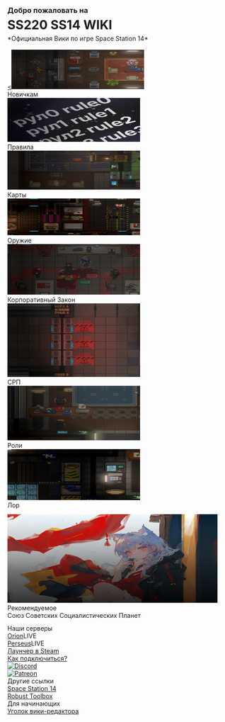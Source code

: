 <!-- Тут ничего лучше не трогать! -->

<h3 id="_1" style="margin-bottom: 0px; margin-top: 0px" >Добро пожаловать на</h3>

<h1 id="ss220-ss14-wiki" style="margin-bottom: 0px; margin-top: 0.2em">SS220 SS14 WIKI</h1>

<p style="margin-top: 0.4em; margin-bottom: 1.2em" markdown>*Официальная Вики по игре Space Station 14*</p>

<div id="home-nav" class="home-grid" role="navigation">
	<div class="home-card home-card--button" id="home-nav-ships">
		<div class="home-card__background"><span typeof="mw:File"><a href="newbies/" title="Ships"><picture><<img alt="MainTabs-Vehicles.png" src="images/newbies-index.png" decoding="async" loading="lazy" width="300" height="89" data-file-width="998" data-file-height="297"></picture></a><a href="https://media.starcitizen.tools/2/2e/MainTabs-Vehicles.png"></a></span></div>
		<div class="home-card__foreground">Новичкам</div>
	</div>
	<div class="home-card home-card--button" id="home-nav-Components">
		<div class="home-card__background"><span typeof="mw:File"><a href="rules/" title="Components"><picture><img alt="MainTabs-Components.png" src="images/rules-index.png" decoding="async" loading="lazy" width="300" height="99" data-file-width="662" data-file-height="218"></picture></a><a href="https://media.starcitizen.tools/6/6e/MainTabs-Components.png"></a></span></div>
		<div class="home-card__foreground">Правила</div>
	</div>
	<div class="home-card home-card--button" id="home-nav-Equipment">
		<div class="home-card__background"><span typeof="mw:File"><a href="https://serbiastrong-220.github.io/webmap/" title="Equipment"><picture><img alt="MainTabs-Equipment.png" src="images/maps-index.png" decoding="async" loading="lazy" width="300" height="88" data-file-width="532" data-file-height="156"></picture></a><a href="https://media.starcitizen.tools/3/38/MainTabs-Equipment.png"></a></span></div>
		<div class="home-card__foreground">Карты</div>
	</div>
	<div class="home-card home-card--button" id="home-nav-Commodities">
		<div class="home-card__background"><span typeof="mw:File"><a href="weapons/" title="Commodities"><picture><img alt="MainTabs-Commodities.png" src="images/weapons-index.png" decoding="async" loading="lazy" width="300" height="83" data-file-width="612" data-file-height="169"></picture></a><a href="https://media.starcitizen.tools/d/d8/MainTabs-Commodities.png"></a></span></div>
		<div class="home-card__foreground">Оружие</div>
	</div>
	<div class="home-card home-card--button" id="home-nav-Locations">
		<div class="home-card__background"><span typeof="mw:File"><a href="spacelaw/" title="Locations"><picture><img alt="MainTabs-Locations.png" src="images/law-index.png" decoding="async" loading="lazy" width="300" height="114" data-file-width="505" data-file-height="192"></picture></a><a href="https://media.starcitizen.tools/4/4f/MainTabs-Locations.png"></a></span></div>
		<div class="home-card__foreground">Корпоративный Закон</div>
	</div>
	<div class="home-card home-card--button" id="home-nav-Factions">
		<div class="home-card__background"><span typeof="mw:File"><a href="cop/" title="Careers"><picture><img alt="MainTabs-Careers.png" src="images/cop-index.png" decoding="async" loading="lazy" width="300" height="166" data-file-width="353" data-file-height="195"></picture></a><a href="https://media.starcitizen.tools/4/48/MainTabs-Careers.png"></a></span></div>
		<div class="home-card__foreground">СРП</div>
	</div>
	<div class="home-card home-card--button" id="home-nav-Characters">
		<div class="home-card__background"><span typeof="mw:File"><a href="roles/" title="Characters"><picture><img alt="MainTabs-Characters.png" src="images/roles-index.png" decoding="async" loading="lazy" width="300" height="123" data-file-width="745" data-file-height="305"></picture></a><a href="https://media.starcitizen.tools/9/99/MainTabs-Characters.png"></a></span></div>
		<div class="home-card__foreground">Роли</div>
	</div>
	<div class="home-card home-card--button" id="home-nav-AlienRaces">
		<div class="home-card__background"><span typeof="mw:File"><a href="lore/" title="Alien Races"><picture><img alt="MainTabs-AlienRaces.png" src="images/lore-index.png" decoding="async" loading="lazy" width="300" height="115" data-file-width="277" data-file-height="106"></picture></a><a href="https://media.starcitizen.tools/3/3b/MainTabs-AlienRaces.png"></a></span></div>
		<div class="home-card__foreground">Лор</div>
	</div>
	<!--div class="home-card home-card--button" id="home-nav-Missions">
		<div class="home-card__background"><span typeof="mw:File"><a href="/Missions" title="Missions"><picture><img alt="MainTabs-Missions.png" src="https://media.starcitizen.tools/e/e0/MainTabs-Missions.png" decoding="async" loading="lazy" width="300" height="108" data-file-width="194" data-file-height="70"></picture></a><a href="https://media.starcitizen.tools/e/e0/MainTabs-Missions.png"></a></span></div>
		<div class="home-card__foreground">Лор</div>
	</div>
	<div class="home-card home-card--button" id="home-nav-Lore">
		<div class="home-card__background"><span typeof="mw:File"><a href="/Historical_timeline" title="Historical timeline"><picture><img alt="MainTabs-Lore.png" src="https://media.starcitizen.tools/5/58/MainTabs-Lore.png" decoding="async" loading="lazy" width="300" height="113" data-file-width="246" data-file-height="93"></picture></a><a href="https://media.starcitizen.tools/5/58/MainTabs-Lore.png"></a></span></div>
		<div class="home-card__foreground">Lore</div>
	</div>
	<div class="home-card home-card--button" id="home-nav-Development">
		<div class="home-card__background"><span typeof="mw:File"><a href="/Category:Development" title="Category:Development"><picture><source srcset="https://media.starcitizen.tools/thumb/webp/e/ef/MainTabs-Development.png/300px-MainTabs-Development.webp, https://media.starcitizen.tools/thumb/webp/e/ef/MainTabs-Development.png/450px-MainTabs-Development.webp 1.5x, https://media.starcitizen.tools/thumb/webp/e/ef/MainTabs-Development.png/600px-MainTabs-Development.webp 2x" type="image/webp"><source srcset="https://media.starcitizen.tools/thumb/e/ef/MainTabs-Development.png/300px-MainTabs-Development.png, https://media.starcitizen.tools/e/ef/MainTabs-Development.png 1.5x"><img alt="MainTabs-Development.png" src="https://media.starcitizen.tools/thumb/e/ef/MainTabs-Development.png/300px-MainTabs-Development.png" decoding="async" loading="lazy" width="300" height="105" data-file-width="370" data-file-height="130"></picture></a><a href="https://media.starcitizen.tools/e/ef/MainTabs-Development.png"></a></span></div>
		<div class="home-card__foreground">Development</div>
	</div>	
	<div class="home-card home-card--button" id="home-nav-Community">
		<div class="home-card__background"><span typeof="mw:File"><a href="/Category:Community" title="Category:Community"><picture><source srcset="https://media.starcitizen.tools/thumb/webp/8/89/MainTabs-Community.png/300px-MainTabs-Community.webp, https://media.starcitizen.tools/thumb/webp/8/89/MainTabs-Community.png/450px-MainTabs-Community.webp 1.5x, https://media.starcitizen.tools/thumb/webp/8/89/MainTabs-Community.png/600px-MainTabs-Community.webp 2x" type="image/webp"><source srcset="https://media.starcitizen.tools/thumb/8/89/MainTabs-Community.png/300px-MainTabs-Community.png, https://media.starcitizen.tools/thumb/8/89/MainTabs-Community.png/450px-MainTabs-Community.png 1.5x, https://media.starcitizen.tools/thumb/8/89/MainTabs-Community.png/600px-MainTabs-Community.png 2x"><img alt="MainTabs-Community.png" src="https://media.starcitizen.tools/thumb/8/89/MainTabs-Community.png/300px-MainTabs-Community.png" decoding="async" loading="lazy" width="300" height="107" data-file-width="651" data-file-height="233"></picture></a><a href="https://media.starcitizen.tools/8/89/MainTabs-Community.png"></a></span></div>
		<div class="home-card__foreground">Community</div>
	</div-->
</div>

<!-- Рекомендуемая статья -->

<div id="home-content" class="home-grid">
<div id="home-featured" class="home-card home-card--button home-card--col2 home-card--row3" style="margin-top: 12px">
<div class="home-card__background"><span class="mw-default-size" typeof="mw:File"><a href="lore/countries/ussp" title="Jumptown">
<picture>
<img alt="Jumptown-daymar.webp" src="images/ussp-index.png" decoding="async" loading="lazy" width="475" height="200" data-file-width="2560" data-file-height="1080"></picture></a><a href="images/ussp-index.png"></a></span></div>
<div class="home-card__foreground">
<div class="home-card__label">Рекомендуемое</div>
<div class="home-card__header">Союз Советских Социалистических Планет</div>
</div>
</div>

<!-- Рекомендуемая статья — Конец -->

<style data-mw-deduplicate="TemplateStyles:r210866">.mw-parser-output #home-featured{overflow:hidden}.mw-parser-output #home-featured .home-card__background a{display:block;height:100%}.mw-parser-output #home-featured .home-card__background:after{top:unset;height:60%;background:linear-gradient(to top,#000,transparent)}.mw-parser-output #home-featured .home-card__foreground{top:unset}</style>

<div id="home-gamebuild" class="home-card home-card--col2 home-card--row3" style="margin-top: 12px">
<div class="home-card__label">Наши серверы</div>
<div class="home-gamebuild-patch__container">
<div class="home-gamebuild-patch"><span class="home-gamebuild-patch__name"><a href="/s2.ss220.club:1212" class="mw-redirect" title="Orion">Orion</a></span><span class="home-gamebuild-patch__type home-gamebuild-patch__type--live">LIVE</span></div>
<!--div class="home-gamebuild-patch__arrow">➡</div>
<div class="home-gamebuild-patch"><span class="home-gamebuild-patch__name"><a href="/Star_Citizen_Alpha_3.23.0" class="mw-redirect" title="Star Citizen Alpha 3.23.0">3.23.0</a></span><span class="home-gamebuild-patch__type home-gamebuild-patch__type--soon">SOON</span></div-->
</div>
<div class="home-gamebuild-patch__container">
<div class="home-gamebuild-patch"><span class="home-gamebuild-patch__name"><a href="/s2.ss220.club:1212" class="mw-redirect" title="Orion">Perseus</a></span><span class="home-gamebuild-patch__type home-gamebuild-patch__type--live">LIVE</span></div>
<!--div class="home-gamebuild-patch__arrow">➡</div>
<div class="home-gamebuild-patch"><span class="home-gamebuild-patch__name"><a href="/Star_Citizen_Alpha_3.23.0" class="mw-redirect" title="Star Citizen Alpha 3.23.0">3.23.0</a></span><span class="home-gamebuild-patch__type home-gamebuild-patch__type--soon">SOON</span></div-->
</div>
<div class="home-link home-grid--col2">
<div class="home-link__button"><a href="https://store.steampowered.com/app/1255460/Space_Station_14/" title="Patch notes">Лаунчер в Steam</a></div>
<div class="home-link__button"><a target="_blank" rel="nofollow noreferrer noopener" class="external text" href="#">Как подключиться?</a></div>
<!--div class="home-link__button"><a target="_blank" rel="nofollow noreferrer noopener" class="external text" href="https://robertsspaceindustries.com/spectrum/community/SC/forum/1?page=1&amp;sort=newest">Announcements</a></div>
<div class="home-link__button"><a target="_blank" rel="nofollow noreferrer noopener" class="external text" href="https://issue-council.robertsspaceindustries.com/">Issue Council</a></div-->
</div>
</div><style data-mw-deduplicate="TemplateStyles:r219806">.mw-parser-output #home-gamebuild{display:flex;flex-direction:column;justify-content:space-between}.mw-parser-output .home-gamebuild-patch__container{display:flex;align-items:center;justify-content:space-between}.mw-parser-output .home-gamebuild-patch{display:flex;align-items:center}.mw-parser-output .home-gamebuild-patch__name{font-size:1.2rem;font-weight:600}.mw-parser-output .home-gamebuild-patch__type{padding:0.1rem 0.6rem;margin-left:0.4rem;background:var(--color-surface-3);border-radius:100px;font-size:0.8125rem;font-weight:500;text-transform:uppercase}.mw-parser-output .home-gamebuild-patch__type--live{background:var(--background-color-success);color:var(--color-text-success)}.mw-parser-output .home-gamebuild-patch__type--evo{background:var(--background-color-destructive);color:var(--color-text-error)}.mw-parser-output .home-gamebuild-patch__type--ptu{background:var(--background-color-warning);color:var(--color-text-warning)}</style>

<style data-mw-deduplicate="TemplateStyles:r168325">.mw-parser-output .home-onthisday-section .home-card__label{margin-top:0.8rem}</style><style data-mw-deduplicate="TemplateStyles:r238264">.mw-parser-output table.timeline{border:0}.mw-parser-output table.timeline,.mw-parser-output table.timeline tbody{display:block}.mw-parser-output table.timeline tr{position:relative;margin-left:8px;padding:var(--space-xs)var(--space-xs)var(--space-xs)20px;display:flex;flex-direction:column;border-top-right-radius:var(--border-radius--small);border-bottom-right-radius:var(--border-radius--small)}.mw-parser-output table.timeline tr:before{content:"";position:absolute;top:0;bottom:0;left:0;display:block;width:1px;background-color:var(--border-color-base--darker)}.mw-parser-output table.timeline tr td:first-child{font-size:1rem;font-weight:var(--font-weight-semibold);color:var(--color-base--emphasized)}.mw-parser-output table.timeline tr td:first-child:before{content:"";width:8px;height:8px;display:block;background-color:var(--color-base--subtle);border-radius:100%;position:absolute;left:-4px;margin-top:8px}.mw-parser-output table.timeline tr td{padding:0;border:0!important}</style>

<style data-mw-deduplicate="TemplateStyles:r222449">.mw-parser-output #home-card-latestpatch .wikitable{display:block;overflow:visible}.mw-parser-output #home-card-latestpatch .wikitable tbody{display:block}.mw-parser-output #home-card-latestpatch .wikitable th{display:none}.mw-parser-output #home-card-latestpatch .wikitable tr{position:relative;display:flex}.mw-parser-output #home-card-latestpatch .wikitable tr>td:first-child{width:100%}.mw-parser-output #home-card-latestpatch .wikitable tr>td:first-child:hover~td{opacity:1;visibility:visible;transform:translateY(-16px)}.mw-parser-output #home-card-latestpatch .wikitable tr>td:last-child{position:absolute;z-index:2;bottom:100%;padding:0;background:var(--color-surface-1);border-radius:var(--border-radius--medium);box-shadow:var(--box-shadow-dialog);user-select:none;opacity:0;visibility:hidden;transition:var(--transition-menu);transition-property:opacity,transform}.mw-parser-output #home-card-latestpatch .wikitable tr>td:last-child figure{float:none;margin:0;width:100%}.mw-parser-output #home-card-latestpatch .wikitable tr>td:last-child figure img{width:100%}.mw-parser-output #home-card-latestpatch .wikitable tr>td:last-child figure figcaption{display:none}.mw-parser-output #home-card-latestpatch .wikitable tr>td:last-child i{padding:var(--space-md);display:block}</style>

<!--div id="home-card-onthewiki" class="home-card home-card--col2 home-card--row3">
<div class="home-card__label">On the wiki</div>
<div class="home-link">
<div class="home-link__button"><a href="/Star_Citizen:About" title="Star Citizen:About">About the wiki</a></div>
<div class="home-link__button"><a href="/Star_Citizen:Style_guide" title="Star Citizen:Style guide">Style guide</a></div>
<div class="home-link__button"><a href="/Help:Contents" title="Help:Contents">Help portal</a></div>
</div>
</div-->

<div id="home-card-discord" class="home-card home-card--col2 home-card--button"><a target="_blank" rel="nofollow noreferrer noopener" class="external text" href="https://discord.gg/ss220"><span class="mw-default-size" typeof="mw:File"><span><picture><img alt="Discord" src="https://media.starcitizen.tools/3/3c/Discord_wordmark_white.svg" decoding="async" loading="lazy" width="110" height="30" data-file-width="512" data-file-height="140"></picture></span></span></a><a href="https://media.starcitizen.tools/3/3c/Discord_wordmark_white.svg"><!-- Image link for Crawlers --></a></div>
<div id="home-card-boosty" class="home-card home-card--col2 home-card--button"><a target="_blank" rel="nofollow noreferrer noopener" class="external text" href="https://boosty.to/ss220.club"><span class="mw-default-size" typeof="mw:File"><span><picture><img alt="Patreon" src="https://media.lpgenerator.ru/images/194404/white_RMtErSo.png" decoding="async" loading="lazy" width="89" height="30" data-file-width="512" data-file-height="174"></picture></span></span></a><a href="https://media.lpgenerator.ru/images/194404/white_RMtErSo.png"><!-- Image link for Crawlers --></a></div>
<div id="home-card-officallinks" class="home-card home-card--col2 home-card--row4">
<div class="home-card__label">Другие ссылки</div>
<div class="home-link">
<div class="home-link__button"><a target="_blank" rel="nofollow noreferrer noopener" class="external text" href="https://spacestation14.io/">Space Station 14</a></div>
<div class="home-link__button"><a target="_blank" rel="nofollow noreferrer noopener" class="external text" href="https://github.com/space-wizards/RobustToolbox/">Robust Toolbox</a></div>
</div>
</div>
<div id="home-card-communityresources" class="home-card home-card--col2 home-card--row2">
<div class="home-card__label">Для начинающих</div>
<div class="home-card__header"><a href="wikieditor/" title="Star Citizen resources megalist">Уголок вики-редактора</a></div>
</div>

<!--div id="home-card-languages" class="home-card home-card--col2 home-card--row2">
<div class="home-card__label">In other languages</div>
<div class="home-link home-grid--col2">
<div class="home-link__button"><a target="_blank" rel="nofollow noreferrer noopener" class="external text" href="https://star-citizen.wiki">Deutsch</a></div>
<div class="home-link__button"><a target="_blank" rel="nofollow noreferrer noopener" class="external text" href="https://citizenwiki.cn">中文</a></div>
<div class="home-link__button"><a target="_blank" rel="nofollow noreferrer noopener" class="external text" href="https://scwiki.hu">Magyar</a></div>
</div>
</div>
</div-->